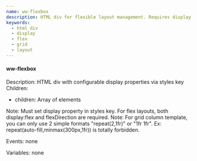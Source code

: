 ```yaml
---
name: ww-flexbox
description: HTML div for flexible layout management. Requires display property in styles.
keywords:
  - html div
  - display
  - flex
  - grid
  - layout
---
```


#### ww-flexbox

Description: HTML div with configurable display properties via styles key
Children:
  - children: Array of elements

Note: Must set display property in styles key. For flex layouts, both display:flex and flexDirection are required. 
Note: For grid column template, you can only use 2 simple formats "repeat(2,1fr)" or "1fr 1fr". Ex: repeat(auto-fill,minmax(300px,1fr)) is totally forbidden.


Events: none

Variables: none

